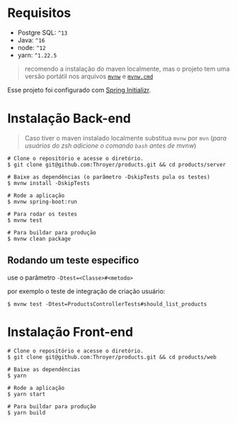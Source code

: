 # Requisitos

- Postgre SQL: `^13`
- Java: `^16`
- node: `^12`
- yarn: `^1.22.5`

> recomendo a instalação do maven localmente, mas o projeto tem uma versão portátil nos arquivos [`mvnw`](./server/mvnw) e [`mvnw.cmd`](./server/mvnw.cmd)

Esse projeto foi configurado com [Spring Initializr](https://start.spring.io/).

# Instalação Back-end

> Caso tiver o maven instalado localmente substitua `mvnw` por `mvn` (_para usuários do zsh adicione o comando `bash` antes de mvnw_)


```shell
# Clone o repositório e acesse o diretório.
$ git clone git@github.com:Throyer/products.git && cd products/server

# Baixe as dependências (o parâmetro -DskipTests pula os testes)
$ mvnw install -DskipTests

# Rode a aplicação
$ mvnw spring-boot:run

# Para rodar os testes
$ mvnw test

# Para buildar para produção
$ mvnw clean package
```

## Rodando um teste especifico
use o parâmetro `-Dtest=<Classe>#<metodo>`


por exemplo o teste de integração de criação usuário:
```
$ mvnw test -Dtest=ProductsControllerTests#should_list_products
```

# Instalação Front-end


```shell
# Clone o repositório e acesse o diretório.
$ git clone git@github.com:Throyer/products.git && cd products/web

# Baixe as dependências
$ yarn

# Rode a aplicação
$ yarn start

# Para buildar para produção
$ yarn build
```
